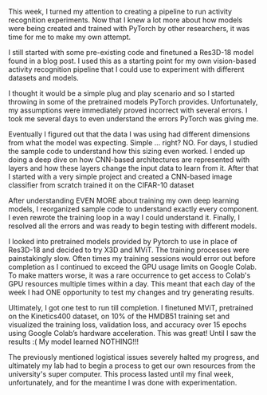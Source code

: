 This week, I turned my attention to creating a pipeline to run activity recognition experiments. Now that I knew a lot more about how models were being created and trained with PyTorch by other researchers, it was time for me to make my own attempt.

I still started with some pre-existing code and finetuned a Res3D-18 model found in a blog post. I used this as a starting point for my own vision-based activity recognition pipeline that I could use to experiment with different datasets and models.

I thought it would be a simple plug and play scenario and so I started throwing in some of the pretrained models PyTorch provides. Unfortunately, my assumptions were immediately proved incorrect with several errors. I took me several days to even understand the errors PyTorch was giving me.

Eventually I figured out that the data I was using had different dimensions from what the model was expecting. Simple ... right? NO. For days, I studied the sample code to understand how this sizing even worked. I ended up doing a deep dive on how CNN-based architectures are represented with layers and how these layers change the input data to learn from it. After that I started with a very simple project and created a CNN-based image classifier from scratch trained it on the CIFAR-10 dataset

After understanding EVEN MORE about training my own deep learning models, I reorganized sample code to understand exactly every component. I even rewrote the training loop in a way I could understand it. Finally, I resolved all the errors and was ready to begin testing with different models.

I looked into pretrained models provided by Pytorch to use in place of Res3D-18 and decided to try X3D and MViT. The training processes were painstakingly slow. Often times my training sessions would error out before completion as I continued to exceed the GPU usage limits on Google Colab. To make matters worse, it was a rare occurrence to get access to Colab's GPU resources multiple times within a day. This meant that each day of the week I had ONE opportunity to test my changes and try generating results.

Ultimately, I got one test to run till completion. I finetuned MViT, pretrained on the Kinetics400 dataset, on 10% of the HMDB51 training set and visualized the training loss, validation loss, and accuracy over 15 epochs using Google Colab’s hardware acceleration. This was great! Until I saw the results :( My model learned NOTHING!!!

The previously mentioned logistical issues severely halted my progress, and ultimately my lab had to begin a process to get our own resources from the university's super computer. This process lasted until my final week, unfortunately, and for the meantime I was done with experimentation.
